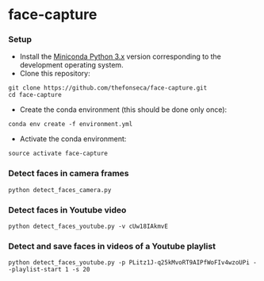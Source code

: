 # face-capture

### Setup

* Install the [Miniconda Python 3.x](https://conda.io/miniconda.html) version corresponding to the development 
operating system.
* Clone this repository:
```
git clone https://github.com/thefonseca/face-capture.git
cd face-capture
```

* Create the conda environment (this should be done only once):
```
conda env create -f environment.yml
```
* Activate the conda environment:
```
source activate face-capture
```

### Detect faces in camera frames
```
python detect_faces_camera.py
```

### Detect faces in Youtube video
```
python detect_faces_youtube.py -v cUw18IAkmvE
```

### Detect and save faces in videos of a Youtube playlist
```
python detect_faces_youtube.py -p PLitz1J-q25kMvoRT9AIPfWoFIv4wzoUPi --playlist-start 1 -s 20
```
